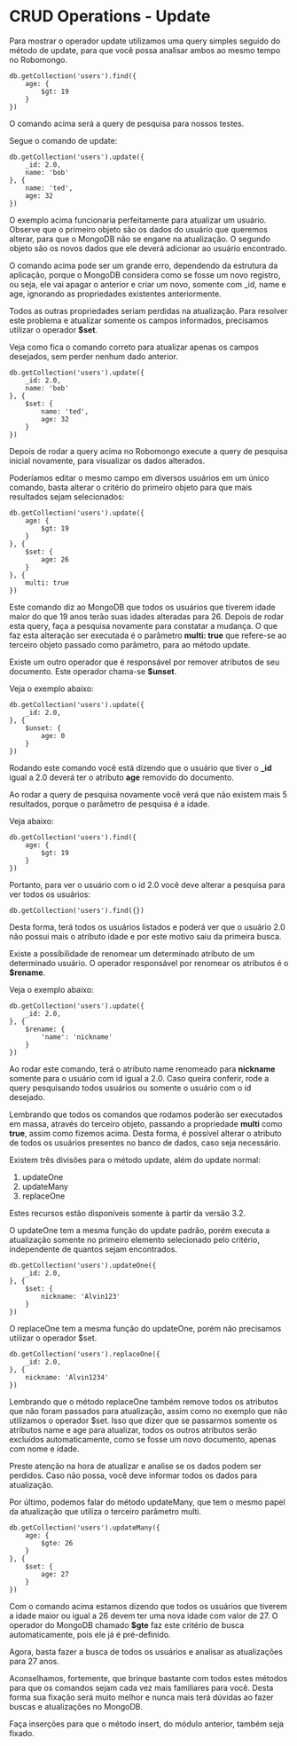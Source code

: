 # CRUD Operations - Update

Para mostrar o operador update utilizamos uma query simples seguido do método de update, para que você possa analisar ambos ao mesmo tempo no Robomongo.

```
db.getCollection('users').find({
	age: {
		$gt: 19
	}
})
```

O comando acima será a query de pesquisa para nossos testes.

Segue o comando de update:

```
db.getCollection('users').update({
	_id: 2.0,
	name: 'bob'
}, {
	name: 'ted',
	age: 32
})
```

O exemplo acima funcionaria perfeitamente para atualizar um usuário. Observe que o primeiro objeto são os dados do usuário que queremos alterar, para que o MongoDB não se engane na atualização. O segundo objeto são os novos dados que ele deverá adicionar ao usuário encontrado.

O comando acima pode ser um grande erro, dependendo da estrutura da aplicação, porque o MongoDB considera como se fosse um novo registro, ou seja, ele vai apagar o anterior e criar um novo, somente com \_id, name e age, ignorando as propriedades existentes anteriormente.

Todos as outras propriedades seriam perdidas na atualização. Para resolver este problema e atualizar somente os campos informados, precisamos utilizar o operador **$set**. 

Veja como fica o comando correto para atualizar apenas os campos desejados, sem perder nenhum dado anterior.

```
db.getCollection('users').update({
	_id: 2.0,
	name: 'bob'
}, {
	$set: {
		name: 'ted',
		age: 32
	}
})
```

Depois de rodar a query acima no Robomongo execute a query de pesquisa inicial novamente, para visualizar os dados alterados.

Poderíamos editar o mesmo campo em diversos usuários em um único comando, basta alterar o critério do primeiro objeto para que mais resultados sejam selecionados:

```
db.getCollection('users').update({
	age: {
		$gt: 19
	}
}, {
	$set: {
		age: 26
	}
}, {
	multi: true
})
```

Este comando diz ao MongoDB que todos os usuários que tiverem idade maior do que 19 anos terão suas idades alteradas para 26. Depois de rodar esta query, faça a pesquisa novamente para constatar a mudança. O que faz esta alteração ser executada é o parâmetro **multi: true** que refere-se ao terceiro objeto passado como parâmetro, para ao método update.

Existe um outro operador que é responsável por remover atributos de seu documento. Este operador chama-se **$unset**. 

Veja o exemplo abaixo:

```
db.getCollection('users').update({
	_id: 2.0,
}, {
	$unset: {
		age: 0
	}
})
```

Rodando este comando você está dizendo que o usuário que tiver o **\_id** igual a 2.0 deverá ter o atributo **age** removido do documento.

Ao rodar a query de pesquisa novamente você verá que não existem mais 5 resultados, porque o parâmetro de pesquisa é a idade. 

Veja abaixo:

```
db.getCollection('users').find({
	age: {
		$gt: 19
	}
})
```

Portanto, para ver o usuário com o id 2.0 você deve alterar a pesquisa para ver todos os usuários:

```
db.getCollection('users').find({})
```

Desta forma, terá todos os usuários listados e poderá ver que o usuário 2.0 não possui mais o atributo idade e por este motivo saiu da primeira busca.

Existe a possibilidade de renomear um determinado atributo de um determinado usuário. O operador responsável por renomear os atributos é o **$rename**. 

Veja o exemplo abaixo:

```
db.getCollection('users').update({
	_id: 2.0,
}, {
	$rename: {
		'name': 'nickname'
	}
})
```

Ao rodar este comando, terá o atributo name renomeado para **nickname** somente para o usuário com id igual a 2.0. Caso queira conferir, rode a query pesquisando todos usuários ou somente o usuário com o id desejado.

Lembrando que todos os comandos que rodamos poderão ser executados em massa, através do terceiro objeto, passando a propriedade **multi** como **true**, assim como fizemos acima. Desta forma, é possível alterar o atributo de todos os usuários presentes no banco de dados, caso seja necessário.

Existem três divisões para o método update, além do update normal:

1. updateOne
2. updateMany
3. replaceOne

Estes recursos estão disponíveis somente à partir da versão 3.2.

O updateOne tem a mesma função do update padrão, porém executa a atualização somente no primeiro elemento selecionado pelo critério, independente de quantos sejam encontrados.

```
db.getCollection('users').updateOne({
	_id: 2.0,
}, {
	$set: {
		nickname: 'Alvin123'
	}
})
```

O replaceOne tem a mesma função do updateOne, porém não precisamos utilizar o operador $set.

```
db.getCollection('users').replaceOne({
	_id: 2.0,
}, {
	nickname: 'Alvin1234'
})
```

Lembrando que o método replaceOne também remove todos os atributos que não foram passados para atualização, assim como no exemplo que não utilizamos o operador $set. Isso que dizer que se passarmos somente os atributos name e age para atualizar, todos os outros atributos serão excluídos automaticamente, como se fosse um novo documento, apenas com nome e idade. 

Preste atenção na hora de atualizar e analise se os dados podem ser perdidos. Caso não possa, você deve informar todos os dados para atualização.

Por último, podemos falar do método updateMany, que tem o mesmo papel da atualização que utiliza o terceiro parâmetro multi.

```
db.getCollection('users').updateMany({
	age: {
		$gte: 26
	}
}, {
	$set: {
		age: 27
	}
})
```

Com o comando acima estamos dizendo que todos os usuários que tiverem a idade maior ou igual a 26 devem ter uma nova idade com valor de 27. O operador do MongoDB chamado **$gte** faz este critério de busca automaticamente, pois ele já é pré-definido.

Agora, basta fazer a busca de todos os usuários e analisar as atualizações para 27 anos.

Aconselhamos, fortemente, que brinque bastante com todos estes métodos para que os comandos sejam cada vez mais familiares para você. Desta forma sua fixação será muito melhor e nunca mais terá dúvidas ao fazer buscas e atualizações no MongoDB.

Faça inserções para que o método insert, do módulo anterior, também seja fixado.